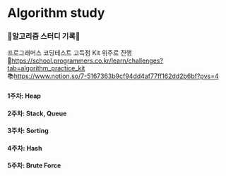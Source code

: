 # Algorithm study

### 📝알고리즘 스터디 기록📝

프로그래머스 코딩테스트 고득점 Kit 위주로 진행  
🔗https://school.programmers.co.kr/learn/challenges?tab=algorithm_practice_kit  
📚https://www.notion.so/7-5167363b9cf94dd4af77ff162dd2b6bf?pvs=4

#### 1주차: Heap

#### 2주차: Stack, Queue

#### 3주차: Sorting

#### 4주차: Hash

#### 5주차: Brute Force
